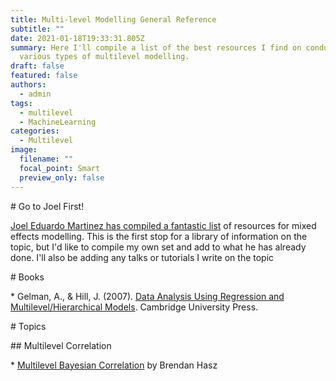 ```yaml
---
title: Multi-level Modelling General Reference
subtitle: ""
date: 2021-01-18T19:33:31.805Z
summary: Here I'll compile a list of the best resources I find on conducting
  various types of multilevel modelling.
draft: false
featured: false
authors:
  - admin
tags:
  - multilevel
  - MachineLearning
categories:
  - Multilevel
image:
  filename: ""
  focal_point: Smart
  preview_only: false
---
```

\# Go to Joel First!

[Joel Eduardo Martinez has compiled a fantastic list](https://joelemartinez.com/2015/07/14/mixed-effect-models/) of resources for mixed effects modelling. This is the first stop for a library of information on the topic, but I'd like to compile my own set and add to what he has already done. I'll also be adding any talks or tutorials I write on the topic

\# Books

\* Gelman, A., & Hill, J. (2007). [Data Analysis Using Regression and Multilevel/Hierarchical Models](https://www.abebooks.co.uk/servlet/BookSearchPL?an=Gelman&kn=Multilevel%2C+hierarchical&pn=Cambridge&tn=Data+Analysis+Using+Regression+and+Multilevel&xpod=on). Cambridge University Press.

\# Topics

\## Multilevel Correlation

\* [Multilevel Bayesian Correlation](https://brendanhasz.github.io/2018/06/27/bayesian-correlations.html) by Brendan Hasz